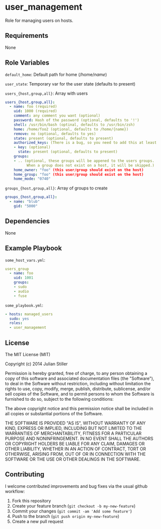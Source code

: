 user_management
===============

Role for managing users on hosts.

Requirements
------------

None

Role Variables
--------------
`default_home`: Default path for home (/home/*name*)

`user_state`: Temporary var for the user state (defaults to present)

`users_{host,group,all}`: Array with users

```yaml
users_{host,group,all}:
  - name: foo (required)
    uid: 1000 (required)
    comment: any comment you want (optional)
    password: Hash of the password (optional, defaults to '!')
    shell: /usr/bin/bash (optinal, defaults to /usr/bin/zsh)
    home: /home/foo2 (optional, defaults to /home/{name})
    remove: no (optional, defaults to yes)
    state: present (optional, defaults to present)
    authorized_keys: (There is a bug, so you need to add this at least )
    - key: (optional)
      state: present (optional, defaults to present)
    groups:
    - .. (optional, these groups will be appened to the users groups.
          When a group does not exist on a host, it will be skipped.)
    home_owner: "foo" (this user/group should exist on the host)
    home_group: "foo" (this user/group should exist on the host)
    home_mode: "0740"
```
`groups_{host,group,all}`: Array of groups to create
```yaml
groups_{host,group,all}:
  - name: "blub"
    gid: "5000"
```


Dependencies
------------

None

Example Playbook
----------------

`some_host_vars.yml`:

```yaml
users_group
  - name: foo
    uid: 1001
    groups:
    - sudo
    - audio
    - fuse
```
`some_playbook.yml`:

```yaml
- hosts: managed_users
  sudo: yes
  roles:
  - user_management
```

License
-------

The MIT License (MIT)

Copyright (c) 2014 Julian Stiller

Permission is hereby granted, free of charge, to any person obtaining a copy of this software and associated documentation files (the "Software"), to deal in the Software without restriction, including without limitation the rights to use, copy, modify, merge, publish, distribute, sublicense, and/or sell copies of the Software, and to permit persons to whom the Software is furnished to do so, subject to the following conditions:

The above copyright notice and this permission notice shall be included in all copies or substantial portions of the Software.

THE SOFTWARE IS PROVIDED "AS IS", WITHOUT WARRANTY OF ANY KIND, EXPRESS OR IMPLIED, INCLUDING BUT NOT LIMITED TO THE WARRANTIES OF MERCHANTABILITY, FITNESS FOR A PARTICULAR PURPOSE AND NONINFRINGEMENT. IN NO EVENT SHALL THE AUTHORS OR COPYRIGHT HOLDERS BE LIABLE FOR ANY CLAIM, DAMAGES OR OTHER LIABILITY, WHETHER IN AN ACTION OF CONTRACT, TORT OR OTHERWISE, ARISING FROM, OUT OF OR IN CONNECTION WITH THE SOFTWARE OR THE USE OR OTHER DEALINGS IN THE SOFTWARE.

Contributing
------------

I welcome contributed improvements and bug fixes via the usual github
workflow:

1. Fork this repository
2. Create your feature branch (`git checkout -b my-new-feature`)
3. Commit your changes (`git commit -am 'Add some feature'`)
4. Push to the branch (`git push origin my-new-feature`)
5. Create a new pull request
